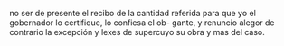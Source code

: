 no ser de presente el recibo de la cantidad referida
para que yo el gobernador lo certifique, lo confiesa el ob-
gante, y renuncio alegor de contrario la excepción y lexes
de supercuyo su obra y mas del caso.